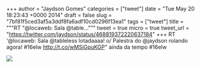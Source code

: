 
+++
author = "Jaydson Gomes"
categories = ["tweet"]
date = "Tue May 20 18:23:43 +0000 2014"
draft = false
slug = "7bf81f5ced3af5a3ddf8fa6adf10cd0296f13ea1"
tags = ["tweet"]
title = """RT "@locaweb: Sala @table..."""
tweet = true
micro = true
tweet_url = "https://twitter.com/jaydson/status/468819372220637184"
+++
RT '@locaweb: Sala @tableless lotadaaaa! o/ Palestra do @jaydson rolando agora! #16elw http://t.co/wMSjGpuKGP" ainda da tempo #16elw

![](/images/tweet-media/468819372220637184-BoGPKj9CIAA6vbE.jpg)